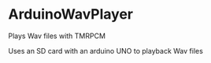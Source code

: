 # ArduinoWavPlayer
Plays Wav files with TMRPCM

Uses an SD card with an arduino UNO to playback Wav files 

